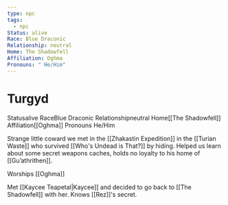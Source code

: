 ```yaml
---
type: npc
tags:
  - npc
Status: alive
Race: Blue Draconic
Relationship: neutral
Home: The Shadowfell
Affiliation: Oghma
Pronouns: " He/Him"
---
```

# Turgyd
<span class="dataview inline-field"><span class="inline-field-key">Status</span><span class="inline-field-value">alive</span></span>
<span class="dataview inline-field"><span class="inline-field-key">Race</span><span class="inline-field-value">Blue Draconic</span></span>
<span class="dataview inline-field"><span class="inline-field-key">Relationship</span><span class="inline-field-value">neutral</span></span>
<span class="dataview inline-field"><span class="inline-field-key">Home</span><span class="inline-field-value">[[The Shadowfell]]</span></span>
<span class="dataview inline-field"><span class="inline-field-key">Affiliation</span><span class="inline-field-value">[[Oghma]]</span></span>
<span class="dataview inline-field"><span class="inline-field-key">Pronouns</span><span class="inline-field-value"> He/Him</span></span>

Strange little coward we met in the [[Zhakastin Expedition]] in the [[Turian Waste]] who survived [[Who's Undead is That?]] by hiding. Helped us learn about some secret weapons caches, holds no loyalty to his home of [[Gu’athrithen]]. 

Worships [[Oghma]]

Met [[Kaycee Teapetal|Kaycee]] and decided to go back to [[The Shadowfell]] with her. Knows [[Rez]]'s secret. 
